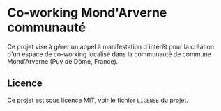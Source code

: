 # Co-working Mond'Arverne communauté

Ce projet vise à gérer un appel à manifestation d'intérêt pour la création d'un
espace de co-working localisé dans la communauté de commune Mond'Arverne (Puy
de Dôme, France).

## Licence

Ce projet est sous licence MIT, voir le fichier [`LICENSE`](./LICENSE) du
projet.
